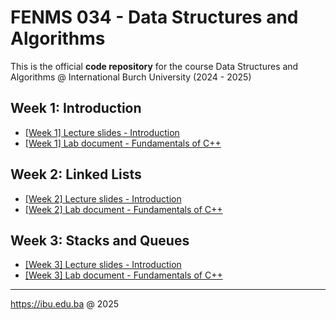 # FENMS 034 - Data Structures and Algorithms
This is the official **code repository** for the course Data Structures and Algorithms @ International Burch University (2024 - 2025)

## Week 1: Introduction
- [[Week 1] Lecture slides - Introduction](https://learning.ibu.edu.ba/mod/url/view.php?id=93074)
- [[Week 1] Lab document - Fundamentals of C++](https://learning.ibu.edu.ba/mod/url/view.php?id=66101)

## Week 2: Linked Lists
- [[Week 2] Lecture slides - Introduction](https://learning.ibu.edu.ba/mod/url/view.php?id=79134)
- [[Week 2] Lab document - Fundamentals of C++](https://learning.ibu.edu.ba/mod/url/view.php?id=93272)

## Week 3: Stacks and Queues
- [[Week 3] Lecture slides - Introduction](https://learning.ibu.edu.ba/mod/url/view.php?id=66610)
- [[Week 3] Lab document - Fundamentals of C++](https://learning.ibu.edu.ba/mod/url/view.php?id=66665)

---
https://ibu.edu.ba @ 2025